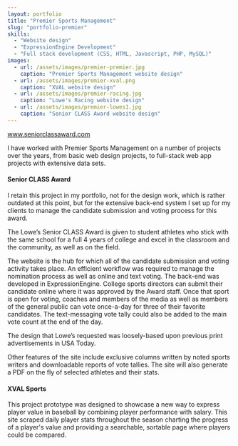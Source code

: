 ```yaml
---
layout: portfolio
title: "Premier Sports Management"
slug: "portfolio-premier"
skills:
  - "Website design"
  - "ExpressionEngine Development"
  - "Full stack development (CSS, HTML, Javascript, PHP, MySQL)"
images:
  - url: /assets/images/premier-premier.jpg
    caption: "Premier Sports Management website design"
  - url: /assets/images/premier-xval.png
    caption: "XVAL website design"
  - url: /assets/images/premier-racing.jpg
    caption: "Lowe's Racing website design"
  - url: /assets/images/premier-lowes1.jpg
    caption: "Senior CLASS Award website design"
---
```

<p class="portfolioExternalLink"><a href="http://www.seniorclassaward.com/" title="Senior CLASS Award">www.seniorclassaward.com</a></p>
<p>I have worked with Premier Sports Management on a number of projects over the years, from basic web design projects, to full-stack web app projects with extensive data sets.</p>
<h4>Senior CLASS Award</h4>
<p>I retain this project in my portfolio, not for the design work, which is rather outdated at this point, but for the extensive back-end system I set up for my clients to manage the candidate submission and voting process for this award.</p>
<p>The Lowe’s Senior CLASS Award is given to student athletes who stick with the same school for a full 4 years of college and excel in the classroom and the community, as well as on the field.</p>
<p>The website is the hub for which all of the candidate submission and voting activity takes place. An efficient workflow was required to manage the nomination process as well as online and text voting. The back-end was developed in ExpressionEngine. College sports directors can submit their candidate online where it was approved by the Award staff. Once that sport is open for voting, coaches and members of the media as well as members of the general public can vote once-a-day for three of their favorite candidates. The text-messaging vote tally could also be added to the main vote count at the end of the day.</p>
<p>The design that Lowe’s requested was loosely-based upon previous print advertisements in USA Today.</p>
<p>Other features of the site include exclusive columns written by noted sports writers and downloadable reports of vote tallies. The site will also generate a PDF on the fly of selected athletes and their stats.</p>
<h4>XVAL Sports</h4>
<p>This project prototype was designed to showcase a new way to express player value in baseball by combining player performance with salary. This site scraped daily player stats throughout the season charting the progress of a player's value and providing a searchable, sortable page where players could be compared.</p>